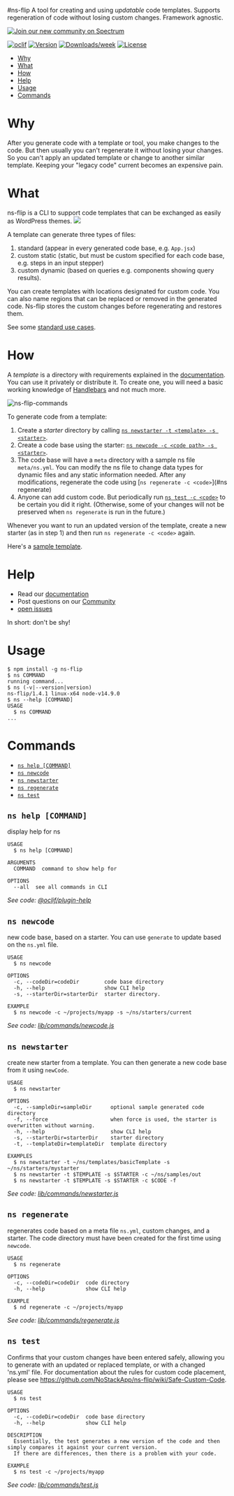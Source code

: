 #ns-flip
A tool for creating and using *updatable* code templates.  Supports regeneration of code without losing custom changes. Framework agnostic.

<a href="https://spectrum.chat/ns-flip">
    <img alt="Join our new community on Spectrum" src="https://withspectrum.github.io/badge/badge.svg">
  </a>
  
  
[![oclif](https://img.shields.io/badge/cli-oclif-brightgreen.svg)](https://oclif.io)
[![Version](https://img.shields.io/npm/v/ns-flip.svg)](https://npmjs.org/package/ns-flip)
[![Downloads/week](https://img.shields.io/npm/dw/ns-flip.svg)](https://npmjs.org/package/ns-flip)
[![License](https://img.shields.io/npm/l/ns-flip.svg)](https://github.com/NoStackApp/ns-flip/blob/master/package.json)



<!-- toc -->
* [Why](#why)
* [What](#what)
* [How](#how)
* [Help](#help)
* [Usage](#usage)
* [Commands](#commands)
<!-- tocstop -->

# Why
After you generate code with a template or tool, you make changes to the code.  But then usually you can't regenerate it without losing your changes.  So you can't apply an updated template or change to another similar template. Keeping your "legacy code" current becomes an expensive pain.  

# What
ns-flip is a CLI to support code templates that can be exchanged as easily as WordPress themes.
![](images/distributed-maintenance.png)

A template can generate three types of files:

1. standard (appear in every generated code base, e.g. `App.jsx`)
2. custom static (static, but must be custom specified for each code base, e.g. steps in an input stepper)
3. custom dynamic (based on queries e.g. components showing query results).

You can create templates with locations designated for custom code.  You can also name regions that can be replaced or removed in the generated code.  Ns-flip stores the custom changes before regenerating and restores them.

See some [standard use cases](https://github.com/NoStackApp/ns-flip/wiki/Uses).

# How
A _template_ is a directory with requirements explained in the [documentation](https://github.com/NoStackApp/ns-flip/wiki).  You can use it privately or distribute it.  To create one, you will need a basic working knowledge of [Handlebars](https://handlebarsjs.com/guide/) and not much more.

![ns-flip-commands](images/ns-flip-commands.png)

To generate code from a template:
1. Create a _starter_ directory by calling [`ns newstarter -t <template> -s <starter>`](#ns-newstarter).  
2. Create a code base using the starter: [`ns newcode -c <code path> -s <starter>`](#ns-newcode).
3. The code base will have a `meta` directory with a sample ns file `meta/ns.yml`.  You can modify the ns file to change data types for dynamic files and any static information needed.  After any modifications, regenerate the code using [`ns regenerate -c <code>`](#ns regenerate)
4. Anyone can add custom code.  But periodically run  [`ns test -c <code>`](#ns-test) to be certain you did it right.  (Otherwise, some of your changes will not be preserved when `ns regenerate` is run in the future.)

Whenever you want to run an updated version of the template, create a new starter (as in step 1) and then run `ns regenerate -c <code>` again.

Here's a [sample template](https://github.com/YizYah/basicNsFrontTemplate).

# Help
* Read our [documentation](https://github.com/NoStackApp/ns-flip/wiki)
* Post questions on our [Community](https://spectrum.chat/ns-flip)
*  [open issues](https://github.com/NoStackApp/ns-flip/issues/new)

In short: don't be shy!

# Usage
<!-- usage -->
```sh-session
$ npm install -g ns-flip
$ ns COMMAND
running command...
$ ns (-v|--version|version)
ns-flip/1.4.1 linux-x64 node-v14.9.0
$ ns --help [COMMAND]
USAGE
  $ ns COMMAND
...
```
<!-- usagestop -->

# Commands
<!-- commands -->
* [`ns help [COMMAND]`](#ns-help-command)
* [`ns newcode`](#ns-newcode)
* [`ns newstarter`](#ns-newstarter)
* [`ns regenerate`](#ns-regenerate)
* [`ns test`](#ns-test)

## `ns help [COMMAND]`

display help for ns

```
USAGE
  $ ns help [COMMAND]

ARGUMENTS
  COMMAND  command to show help for

OPTIONS
  --all  see all commands in CLI
```

_See code: [@oclif/plugin-help](https://github.com/oclif/plugin-help/blob/v3.2.0/src/commands/help.ts)_

## `ns newcode`

new code base, based on a starter. You can use `generate` to update based on the `ns.yml` file.

```
USAGE
  $ ns newcode

OPTIONS
  -c, --codeDir=codeDir        code base directory
  -h, --help                   show CLI help
  -s, --starterDir=starterDir  starter directory.

EXAMPLE
  $ ns newcode -c ~/projects/myapp -s ~/ns/starters/current
```

_See code: [lib/commands/newcode.js](https://github.com/NoStackApp/ns-flip/blob/v1.4.1/lib/commands/newcode.js)_

## `ns newstarter`

create new starter from a template.  You can then generate a new code base from it using `newCode`.

```
USAGE
  $ ns newstarter

OPTIONS
  -c, --sampleDir=sampleDir      optional sample generated code directory
  -f, --force                    when force is used, the starter is overwritten without warning.
  -h, --help                     show CLI help
  -s, --starterDir=starterDir    starter directory
  -t, --templateDir=templateDir  template directory

EXAMPLES
  $ ns newstarter -t ~/ns/templates/basicTemplate -s ~/ns/starters/mystarter
  $ ns newstarter -t $TEMPLATE -s $STARTER -c ~/ns/samples/out
  $ ns newstarter -t $TEMPLATE -s $STARTER -c $CODE -f
```

_See code: [lib/commands/newstarter.js](https://github.com/NoStackApp/ns-flip/blob/v1.4.1/lib/commands/newstarter.js)_

## `ns regenerate`

regenerates code based on a meta file `ns.yml`, custom changes, and a starter. The code directory must have been created for the first time using `newcode`.

```
USAGE
  $ ns regenerate

OPTIONS
  -c, --codeDir=codeDir  code directory
  -h, --help             show CLI help

EXAMPLE
  $ nd regenerate -c ~/projects/myapp
```

_See code: [lib/commands/regenerate.js](https://github.com/NoStackApp/ns-flip/blob/v1.4.1/lib/commands/regenerate.js)_

## `ns test`

Confirms that your custom changes have been entered safely, allowing you to generate with an updated or replaced template, or with a changed 'ns.yml' file. For documentation about the rules for custom code placement, please see https://github.com/NoStackApp/ns-flip/wiki/Safe-Custom-Code.

```
USAGE
  $ ns test

OPTIONS
  -c, --codeDir=codeDir  code base directory
  -h, --help             show CLI help

DESCRIPTION
  Essentially, the test generates a new version of the code and then simply compares it against your current version.  
  If there are differences, then there is a problem with your code.

EXAMPLE
  $ ns test -c ~/projects/myapp
```

_See code: [lib/commands/test.js](https://github.com/NoStackApp/ns-flip/blob/v1.4.1/lib/commands/test.js)_
<!-- commandsstop -->
